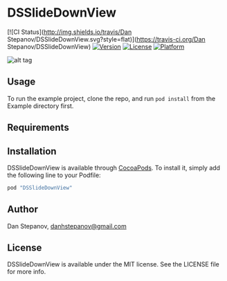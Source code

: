 # DSSlideDownView

[![CI Status](http://img.shields.io/travis/Dan Stepanov/DSSlideDownView.svg?style=flat)](https://travis-ci.org/Dan Stepanov/DSSlideDownView)
[![Version](https://img.shields.io/cocoapods/v/DSSlideDownView.svg?style=flat)](http://cocoapods.org/pods/DSSlideDownView)
[![License](https://img.shields.io/cocoapods/l/DSSlideDownView.svg?style=flat)](http://cocoapods.org/pods/DSSlideDownView)
[![Platform](https://img.shields.io/cocoapods/p/DSSlideDownView.svg?style=flat)](http://cocoapods.org/pods/DSSlideDownView)

![alt tag](http://imgur.com/PVKUPCe)

## Usage

To run the example project, clone the repo, and run `pod install` from the Example directory first.

## Requirements

## Installation

DSSlideDownView is available through [CocoaPods](http://cocoapods.org). To install
it, simply add the following line to your Podfile:

```ruby
pod "DSSlideDownView"
```

## Author

Dan Stepanov, danhstepanov@gmail.com

## License

DSSlideDownView is available under the MIT license. See the LICENSE file for more info.
